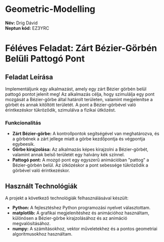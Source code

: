 # Geometric-Modelling

**Név:** Drig Dávid  
**Neptun kód:** EZ3YRC

# Féléves Feladat: Zárt Bézier-Görbén Belüli Pattogó Pont

## Feladat Leírása

Implementáljunk egy alkalmazást, amely egy zárt Bézier görbén belül pattogó pontot jelenít meg! Az alkalmazás célja, hogy szimulálja egy pont mozgását a Bézier-görbe által határolt területen, valamint megjelenítse a görbét és annak kitöltött területét. A pont a Bézier-görbével való érintkezéskor tükröződik, szimulálva a fizikai ütközést.

### Funkcionalitás
- **Zárt Bézier-görbe:** A kontrollpontok segítségével van meghatározva, és a görbének a zárt jellege miatt a görbe kezdőpontja és végpontja egybeesik.
- **Görbe kirajzolása:** Az alkalmazás képes kirajzolni a Bézier-görbét, valamint annak belső területét egy halvány kék színnel.
- **Pattogó pont:** A mozgó pont egy egyszerű animációban "pattog" a Bézier-görbén belül. Az ütközéskor a pont sebessége tükröződik a görbével való érintkezéskor.

## Használt Technológiák
A projekt a következő technológiák felhasználásával készült:

- **Python:** A fejlesztéshez Python programozási nyelvet választottam.
- **matplotlib:** A grafikai megjelenítéshez és animációhoz használtam, különösen a Bézier-görbe kirajzolásához és az animáció megvalósításához.
- **numpy:** A számításokhoz, vektor műveletekhez és a pontos geometriai algoritmusokhoz használtam.